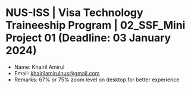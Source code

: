 # NUS-ISS | Visa Technology Traineeship Program | 02_SSF_Mini Project 01 (Deadline: 03 January 2024)

- Name: Khairil Amirul
- Email: khairilamirulnus@gmail.com
- Remarks: 67% or 75% zoom level on desktop for better experience
